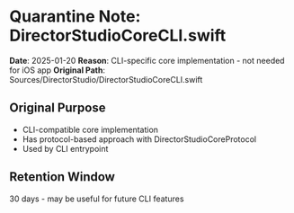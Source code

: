 # Quarantine Note: DirectorStudioCoreCLI.swift

**Date**: 2025-01-20
**Reason**: CLI-specific core implementation - not needed for iOS app
**Original Path**: Sources/DirectorStudio/DirectorStudioCoreCLI.swift

## Original Purpose
- CLI-compatible core implementation
- Has protocol-based approach with DirectorStudioCoreProtocol
- Used by CLI entrypoint

## Retention Window
30 days - may be useful for future CLI features

